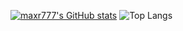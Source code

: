 [![maxr777's GitHub stats](https://github-readme-stats.vercel.app/api?username=maxr777&theme=vision-friendly-dark)](https://github.com/anuraghazra/github-readme-stats)
![Top Langs](https://github-readme-stats.vercel.app/api/top-langs/?username=maxr777&layout=compact&theme=vision-friendly-dark)
